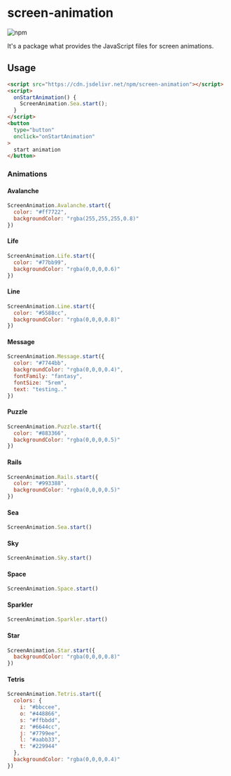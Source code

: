 # screen-animation

![npm](https://img.shields.io/npm/v/screen-animation)

It's a package what provides the JavaScript files for screen animations.

## Usage
``` html
<script src="https://cdn.jsdelivr.net/npm/screen-animation"></script>
<script>
  onStartAnimation() {
    ScreenAnimation.Sea.start();
  }
</script>
<button
  type="button"
  onclick="onStartAnimation"
>
  start animation
</button>
```

### Animations
#### Avalanche
``` javascript
ScreenAnimation.Avalanche.start({
  color: "#ff7722",
  backgroundColor: "rgba(255,255,255,0.8)"
})
```

#### Life
``` javascript
ScreenAnimation.Life.start({
  color: "#77bb99",
  backgroundColor: "rgba(0,0,0,0.6)"
})
```

#### Line
``` javascript
ScreenAnimation.Line.start({
  color: "#5588cc",
  backgroundColor: "rgba(0,0,0,0.8)"
})
```

#### Message
``` javascript
ScreenAnimation.Message.start({
  color: "#7744bb",
  backgroundColor: "rgba(0,0,0,0.4)",
  fontFamily: "fantasy",
  fontSize: "5rem",
  text: "testing.."
})
```

#### Puzzle
``` javascript
ScreenAnimation.Puzzle.start({
  color: "#883366",
  backgroundColor: "rgba(0,0,0,0.5)"
})
```

#### Rails
``` javascript
ScreenAnimation.Rails.start({
  color: "#993388",
  backgroundColor: "rgba(0,0,0,0.5)"
})
```

#### Sea
``` javascript
ScreenAnimation.Sea.start()
```

#### Sky
``` javascript
ScreenAnimation.Sky.start()
```

#### Space
``` javascript
ScreenAnimation.Space.start()
```

#### Sparkler
``` javascript
ScreenAnimation.Sparkler.start()
```

#### Star
``` javascript
ScreenAnimation.Star.start({
  backgroundColor: "rgba(0,0,0,0.8)"
})
```

#### Tetris
``` javascript
ScreenAnimation.Tetris.start({
  colors: {
    i: "#bbccee",
    o: "#448866",
    s: "#ffbbdd",
    z: "#6644cc",
    j: "#7799ee",
    l: "#aabb33",
    t: "#229944"
  },
  backgroundColor: "rgba(0,0,0,0.4)"
})
```
